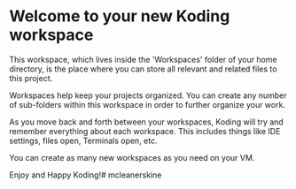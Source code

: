 # Welcome to your new Koding workspace

This workspace, which lives inside the 'Workspaces' folder of your
home directory, is the place where you can store all relevant and
related files to this project.

Workspaces help keep your projects organized. You can create any
number of sub-folders within this workspace in order to further
organize your work.

As you move back and forth between your workspaces, Koding will try
and remember everything about each workspace. This includes things
like IDE settings, files open, Terminals open, etc.

You can create as many new workspaces as you need on your VM.

Enjoy and Happy Koding!# mcleanerskine
